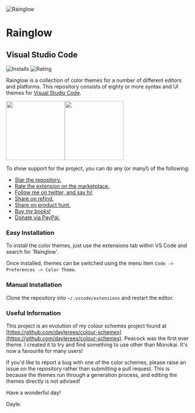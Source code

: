 ![Rainglow](https://avatars1.githubusercontent.com/u/34078479?s=120)

# Rainglow

## Visual Studio Code

![Installs](https://img.shields.io/vscode-marketplace/d/daylerees.rainglow.svg)
![Rating](https://img.shields.io/vscode-marketplace/r/daylerees.rainglow.svg)

Rainglow is a collection of color themes for a number of different editors and platforms. This repository consists of eighty or more syntax and UI themes for [Visual Studio Code](https://code.visualstudio.com/).

<a href="https://github.com/rainglow/vscode/blob/master/examples/first.png"><img src="https://github.com/rainglow/vscode/blob/master/examples/first.png" width="160" /></a><a href="https://github.com/rainglow/vscode/blob/master/examples/second.png"><img src="https://github.com/rainglow/vscode/blob/master/examples/second.png" width="160" /></a>

To show support for the project, you can do any (or many!) of the following:

- [Star the repository.](https://github.com/rainglow/vscode/stargazers)
- [Rate the extension on the marketplace.](https://marketplace.visualstudio.com/items?itemName=daylerees.rainglow)
- [Follow me on twitter, and say hi!](https://twitter.com/daylerees)
- [Share on refind.](https://refind.com/daylerees?invite=9125a6f6a7)
- [Share on product hunt.](https://www.producthunt.com/)
- [Buy my books!](https://daylerees.com/books/)
- [Donate via PayPal.](https://paypal.me/daylerees)

### Easy Installation

To install the color themes, just use the extensions tab within VS Code and search for 'Rainglow'.

Once installed, themes can be switched using the menu item `Code -> Preferences -> Color Theme`.

### Manual Installation

Clone the repository into `~/.vscode/extensions` and restart the editor.

### Useful Information

This project is an evolution of my colour schemes project found at [https://github.com/daylerees/colour-schemes](https://github.com/daylerees/colour-schemes). Peacock was the first ever theme. I created it to try and find something to use other than Monokai. It's now a favourite for many users!

If you'd like to report a bug with one of the color schemes, please raise an issue on the repository rather than submitting a pull request. This is because the themes run through a generation process, and editing the themes directly is not advised!

Have a wonderful day!

Dayle.